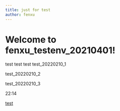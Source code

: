 ```yaml
---
title: just for test
author: fenxu
---
```

# Welcome to fenxu_testenv_20210401!
test
test
test
test_20220210_1

test_20220210_2

test_20220210_3

22:14

[test](fake.md)
